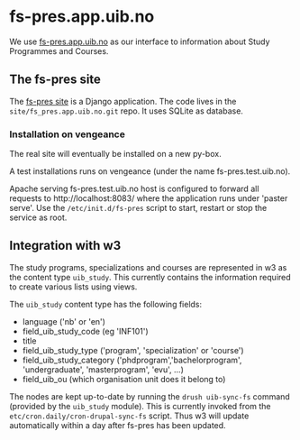 # fs-pres.app.uib.no

We use [fs-pres.app.uib.no](http://fs-pres.app.uib.no) as our interface
to information about Study Programmes and Courses.

## The fs-pres site

The [fs-pres site](http://fs-pres.app.uib.no) is a Django application.
The code lives in the `site/fs_pres.app.uib.no.git` repo.
It uses SQLite as database.

### Installation on vengeance

The real site will eventually be installed on a new py-box.

A test installations runs on vengeance (under the name fs-pres.test.uib.no).

Apache serving fs-pres.test.uib.no host is configured to forward all requests
to http://localhost:8083/ where the application runs under 'paster serve'.
Use the `/etc/init.d/fs-pres` script to start, restart or stop the service as root.

## Integration with w3

The study programs, specializations and courses are represented in w3 as the content type `uib_study`.  This currently
contains the information required to create various lists using views.

The `uib_study` content type has the following fields:

* language ('nb' or 'en')
* field\_uib\_study\_code (eg 'INF101')
* title
* field\_uib\_study\_type ('program', 'specialization' or 'course')
* field\_uib\_study\_category ('phdprogram','bachelorprogram', 'undergraduate', 'masterprogram', 'evu', ...)
* field\_uib\_ou (which organisation unit does it belong to)

The nodes are kept up-to-date by running the `drush uib-sync-fs` command (provided by the `uib_study` module).
This is currently invoked from the `etc/cron.daily/cron-drupal-sync-fs` script.  Thus w3 will update automatically
within a day after fs-pres has been updated.
